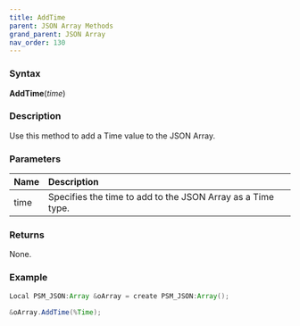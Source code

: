 ```yaml
---
title: AddTime
parent: JSON Array Methods
grand_parent: JSON Array
nav_order: 130
---
```


### [](#header-3)Syntax

**AddTime**(_time_)

### [](#header-3)Description

Use this method to add a Time value to the JSON Array.

### [](#header-3)Parameters

| Name           | Description                                                                    |
|:---------------|:-------------------------------------------------------------------------------|
| time           | Specifies the time to add to the JSON Array as a Time type.                    |


### [](#header-3)Returns

None.

### [](#header-3)Example

```java
Local PSM_JSON:Array &oArray = create PSM_JSON:Array();
   
&oArray.AddTime(%Time);
```
